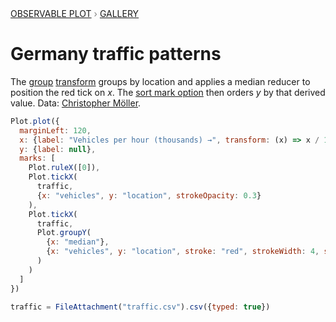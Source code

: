 <div style="color: grey; font: 13px/25.5px var(--sans-serif); text-transform: uppercase;"><h1 style="display: none;">Plot: Germany traffic patterns</h1><a href="/plot">Observable Plot</a> › <a href="/@observablehq/plot-gallery">Gallery</a></div>

# Germany traffic patterns

The [group](https://observablehq.com/plot/transforms/group) [transform](https://observablehq.com/plot/features/transforms) groups by location and applies a median reducer to position the red tick on *x*. The [sort mark option](https://observablehq.com/plot/features/scales#sort-mark-option) then orders *y* by that derived value. Data: [Christopher Möller](https://gist.github.com/chrtze/c74efb46cadb6a908bbbf5227934bfea).

```js echo
Plot.plot({
  marginLeft: 120,
  x: {label: "Vehicles per hour (thousands) →", transform: (x) => x / 1000},
  y: {label: null},
  marks: [
    Plot.ruleX([0]),
    Plot.tickX(
      traffic,
      {x: "vehicles", y: "location", strokeOpacity: 0.3}
    ),
    Plot.tickX(
      traffic,
      Plot.groupY(
        {x: "median"},
        {x: "vehicles", y: "location", stroke: "red", strokeWidth: 4, sort: {y: "x"}}
      )
    )
  ]
})
```

```js echo
traffic = FileAttachment("traffic.csv").csv({typed: true})
```
